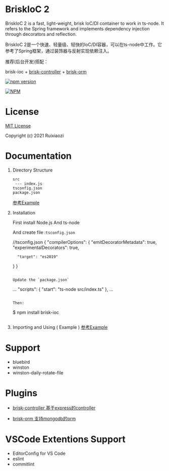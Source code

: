 # BriskIoC 2

BriskIoC 2 is a fast, light-weight, brisk IoC/DI container to work in ts-node. It refers to the Spring framework and implements dependency injection through decorators and reflection.

BriskIoC 2是一个快速、轻量级、轻快的IoC/DI容器，可以在ts-node中工作。它参考了Spring框架，通过装饰器与反射实现依赖注入。

推荐(后台开发)搭配：

brisk-ioc + [brisk-controller](https://github.com/ruixiaozi/brisk-controller) + [brisk-orm](https://github.com/ruixiaozi/brisk-orm)

[![npm version](https://badge.fury.io/js/brisk-ioc.svg)](https://badge.fury.io/js/brisk-ioc)

[![NPM](https://nodei.co/npm/brisk-ioc.png)](https://nodei.co/npm/brisk-ioc/)

# License

[MIT License](./LICENSE)

Copyright (c) 2021 Ruixiaozi

# Documentation

1. Directory Structure

   ```
   src
    --- index.js
   tsconfig.json
   package.json
   ```

   [参考Example](./example)

2. Installation

   First install Node.js And ts-node

   And create file :`tsconfig.json`

   
   //tsconfig.json
   {
     "compilerOptions": {
         "emitDecoratorMetadata": true,
         "experimentalDecorators": true,
   
         "target": "es2019"
     }
   }
   ```

   Update the `package.json`

   ```
   ...
   "scripts": {
       "start": "ts-node src/index.ts"
     },
   ...
   ```

   Then:

   ```
   $ npm install brisk-ioc
   ```

3. Importing and Using ( Example )
  [参考Example](./example)
   

# Support

+ bluebird
+ winston
+ winston-daily-rotate-file

# Plugins

+ [brisk-controller 基于express的controller](https://github.com/ruixiaozi/brisk-controller)

+ [brisk-orm 支持mongodb的orm](https://github.com/ruixiaozi/brisk-orm)

  
# VSCode Extentions Support

+ EditorConfig for VS Code
+ eslint
+ commitlint

